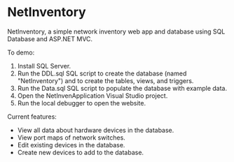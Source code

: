 # NetInventory
NetInventory, a simple network inventory web app and database using SQL Database and ASP.NET MVC. 

To demo:
  1) Install SQL Server.
  2) Run the DDL.sql SQL script to create the database (named "NetInventory") and to create the tables, views, and triggers.
  3) Run the Data.sql SQL script to populate the database with example data.
  4) Open the NetInvenApplication Visual Studio project.
  5) Run the local debugger to open the website.
  
Current features:
  - View all data about hardware devices in the database.
  - View port maps of network switches.
  - Edit existing devices in the database.
  - Create new devices to add to the database. 
